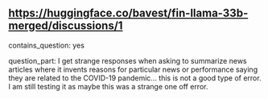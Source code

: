 ## https://huggingface.co/bavest/fin-llama-33b-merged/discussions/1

contains_question: yes

question_part: I get strange responses when asking to summarize news articles where it invents reasons for particular news or performance saying they are related to the COVID-19 pandemic... this is not a good type of error. I am still testing it as maybe this was a strange one off error.